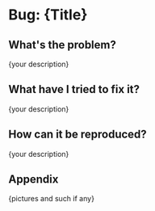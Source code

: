 # Bug: {Title}

## What's the problem?

{your description}

## What have I tried to fix it?

{your description}

## How can it be reproduced?

{your description}

## Appendix

{pictures and such if any}
